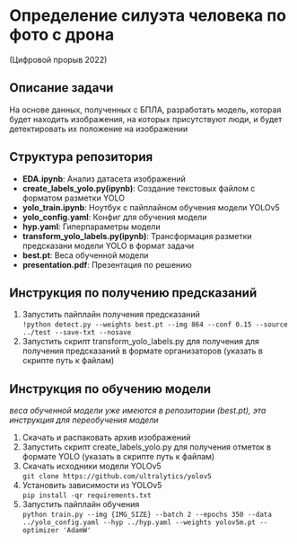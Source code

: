 # Определение силуэта человека по фото с дрона
(Цифровой прорыв 2022)

## Описание задачи
На основе данных, полученных с БПЛА, разработать модель, которая будет находить изображения, на которых присутствуют люди, и будет детектировать их положение на изображении


## Структура репозитория
- **EDA.ipynb**: Анализ датасета изображений
- **create_labels_yolo.py(ipynb)**: Создание текстовых файлом с форматом разметки YOLO
- **yolo_train.ipynb**: Ноутбук с пайплайном обучения модели YOLOv5
- **yolo_config.yaml**: Конфиг для обучения модели
- **hyp.yaml**: Гиперпараметры модели
- **transform_yolo_labels.py(ipynb)**: Трансформация разметки предсказани модели YOLO в формат задачи
- **best.pt**: Веса обученной модели
- **presentation.pdf**: Презентация по решению


## Инструкция по получению предсказаний
1. Запустить пайплайн получения предсказаний  
   `!python detect.py --weights best.pt --img 864 --conf 0.15 --source ../test --save-txt --nosave`
2. Запустить скрипт transform_yolo_labels.py для получения для получения предсказаний в формате организаторов (указать в скрипте путь к файлам)


## Инструкция по обучению модели
_веса обученной модели уже имеются в репозитории (best.pt), эта инструкция для переобучения модели_
1. Скачать и распаковать архив изображений
2. Запустить скрипт create_labels_yolo.py для получения отметок в формате YOLO (указать в скрипте путь к файлам)
3. Скачать исходники модели YOLOv5  
   `git clone https://github.com/ultralytics/yolov5`
4. Установить зависимости из YOLOv5  
   `pip install -qr requirements.txt`
5. Запустить пайплайн обучения  
   `python train.py --img {IMG_SIZE} --batch 2 --epochs 350 --data ../yolo_config.yaml --hyp ../hyp.yaml --weights yolov5m.pt --optimizer 'AdamW'`